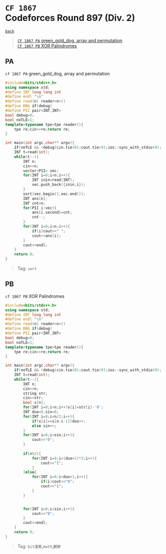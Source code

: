 # `CF 1867` <br>Codeforces Round 897 (Div. 2)
[`back`](../)

> [`CF 1867 PA` green_gold_dog, array and permutation](#pa)  
> [`CF 1867 PB` XOR Palindromes](#pb)  

## PA
`cf 1867 PA` green_gold_dog, array and permutation
```c++
#include<bits/stdc++.h>
using namespace std;
#define INT long long int
#define endl "\n"
#define read(n) reader<n>()
#define DBG if(debug)
#define PII pair<INT,INT>
bool debug=0;
bool noTLE=1;
template<typename tpe>tpe reader(){
	tpe re;cin>>re;return re;
}

int main(int argc,char** argv){
	if(noTLE && !debug)cin.tie(0);cout.tie(0);ios::sync_with_stdio(0);
	INT t=read(int);
	while(t--){
		INT n;
		cin>>n;
		vector<PII> vec;
		for(INT i=0;i<n;i++){
			INT inin=read(INT);
			vec.push_back({inin,i});
		}
		sort(vec.begin(),vec.end());
		INT ans[n];
		INT cnt=n;
		for(PII i:vec){
			ans[i.second]=cnt;
			cnt--;
		}
		for(INT i=0;i<n;i++){
			if(i)cout<<" ";
			cout<<ans[i];
		}
		cout<<endl;
	}
	return 0;
}
```

> Tag:
> `sort`

## PB
`cf 1867 PB` XOR Palindromes
```c++
#include<bits/stdc++.h>
using namespace std;
#define INT long long int
#define endl "\n"
#define read(n) reader<n>()
#define DBG if(debug)
#define PII pair<INT,INT>
bool debug=0;
bool noTLE=1;
template<typename tpe>tpe reader(){
	tpe re;cin>>re;return re;
}

int main(int argc,char** argv){
	if(noTLE && !debug)cin.tie(0);cout.tie(0);ios::sync_with_stdio(0);
	INT t=read(int);
	while(t--){
		INT n;
		cin>>n;
		string str;
		cin>>str;
		bool s[n];
		for(INT i=0;i<n;i++)s[i]=str[i]-'0';
		INT duo=0,sin=0;
		for(INT i=0;i<n/2;i++){
			if(s[i]==s[n-i-1])duo++;
			else sin++;
		}
		for(INT i=0;i<sin;i++){
			cout<<"0";
		}
		
		if(n%2){
			for(INT i=0;i<(duo+1)*2;i++){
				cout<<"1";
			}
		}else{
			for(INT i=0;i<duo+1;i++){
				if(i)cout<<"0";
				cout<<"1";
			}
		}


		for(INT i=0;i<sin;i++){
			cout<<"0";
		}
		cout<<endl;
	}
	return 0;
}
```

> Tag:
> `bit運算`,`math`,`觀察`

[`Codeforces`]: /OJ_ans/cf
[`Zerojudge`]: /OJ_ans/zj
[`PCIC`]: /OJ_ans/PCIC


<link id="style_css" rel="stylesheet" type="text/css" href="/OJ_ans/style.css">